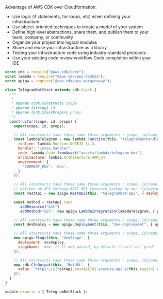 Advantage of AWS CDK over Cloudformation:
- Use logic (if statements, for-loops, etc) when defining your infrastructure
- Use object-oriented techniques to create a model of your system
- Define high level abstractions, share them, and publish them to your team, company, or community
- Organize your project into logical modules
- Share and reuse your infrastructure as a library
- Testing your infrastructure code using industry-standard protocols
- Use your existing code review workflow
Code completion within your IDE


```javascript
const cdk = require("@aws-cdk/core");
const lambda = require("@aws-cdk/aws-lambda");
const apigw = require("@aws-cdk/aws-apigateway");

class TelegramBotStack extends cdk.Stack {
  /**
   *
   * @param {cdk.Construct} scope
   * @param {string} id
   * @param {cdk.StackProps=} props
   */
  constructor(scope, id, props) {
    super(scope, id, props);

    // All constructs take these same three arguments : scope, id/name, props
    const lambdaTelegram = new lambda.Function(this, "telegramBotHandler", {
      runtime: lambda.Runtime.NODEJS_14_X,
      handler: "index.handler",
      code: lambda.Code.fromAsset("assets/lambda/telegram-bot"),
      architecture: lambda.Architecture.ARM_64,
      environment: {
        'CURRENT_ENV': 'dev',
      }
    });

    // All constructs take these same three arguments : scope, id/name, props
    // defines an API Gateway REST API resource backed by our "telegrambot-api" function.
    const restApi = new apigw.RestApi(this, "telegrambot-api", { deploy: false });

    const method = restApi.root
      .addResource("bot")
      .addMethod("GET", new apigw.LambdaIntegration(lambdaTelegram, { proxy: true }));

    // All constructs take these same three arguments : scope, id/name, props
    const devDeploy = new apigw.Deployment(this, "dev-deployment", { api: restApi });

    // All constructs take these same three arguments : scope, id/name, props
    new apigw.Stage(this, "devStage", {
      deployment: devDeploy,
      stageName: 'dev' // If not passed, by default it will be 'prod'
    });

    // All constructs take these same three arguments : scope, id/name, props
    new cdk.CfnOutput(this, "BotURL", {
      value: `https://${restApi.restApiId}.execute-api.${this.region}.amazonaws.com/beta/bot`,
    });
  }
}

module.exports = { TelegramBotStack };

```